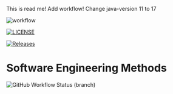 This is read me!
Add workflow!
Change java-version 11 to 17

![workflow](https://github.com/Jsane001/sem/actions/workflows/main.yml/badge.svg)

[![LICENSE](https://img.shields.io/github/license/Jsane001/sem.svg?style=flat-square)](https://github.com/Jsane001/sem/blob/master/LICENSE)

[![Releases](https://img.shields.io/github/release/Jsane001/sem/all.svg?style=flat-square)](https://github.com/Jsane001/sem/releases)

# Software Engineering Methods
![GitHub Workflow Status (branch)](https://img.shields.io/github/workflow/status/Jsane001/sem/A%20workflow%20for%20my%20Hello%20World%20App/develop?style=flat-square)